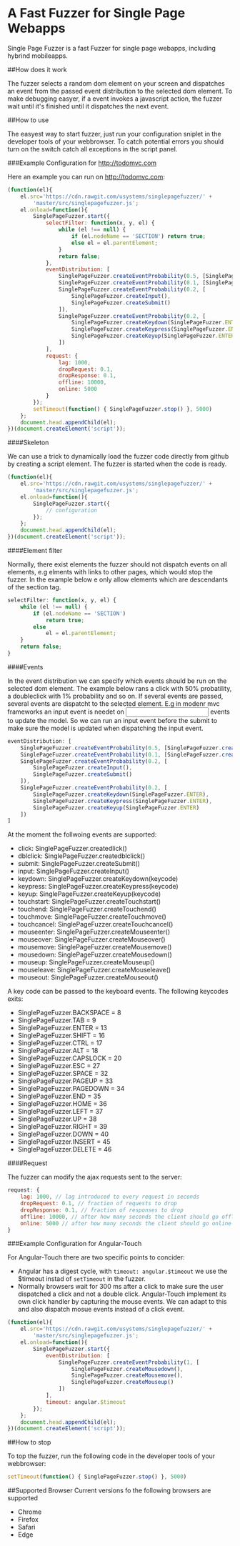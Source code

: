 # A Fast Fuzzer for Single Page Webapps

Single Page Fuzzer is a fast Fuzzer for single page webapps, including hybrind mobileapps. 

##How does it work

The fuzzer selects a random dom element on your screen and dispatches an event from the passed event distribution to the
selected dom element. To make debugging easyer, if a event invokes a javascript action, the fuzzer wait until it's
finished until it dispatches the next event.

##How to use

The easyest way to start fuzzer, just run your configuration sniplet in the developer tools of your webbrowser. To catch
potential errors you should turn on the switch catch all exceptions in the script panel.

###Example Configuration for http://todomvc.com

Here an example you can run on http://todomvc.com:

```javascript
(function(el){
    el.src='https://cdn.rawgit.com/usystems/singlepagefuzzer/' +
        'master/src/singlepagefuzzer.js';
    el.onload=function(){
        SinglePageFuzzer.start({
            selectFilter: function(x, y, el) {
                while (el !== null) {
                    if (el.nodeName == 'SECTION') return true;
                    else el = el.parentElement;
                }
                return false;
            },
            eventDistribution: [
                SinglePageFuzzer.createEventProbability(0.5, [SinglePageFuzzer.createClick()]),
                SinglePageFuzzer.createEventProbability(0.1, [SinglePageFuzzer.createDblclick()]),
                SinglePageFuzzer.createEventProbability(0.2, [
                    SinglePageFuzzer.createInput(),
                    SinglePageFuzzer.createSubmit()
                ]),
                SinglePageFuzzer.createEventProbability(0.2, [
                    SinglePageFuzzer.createKeydown(SinglePageFuzzer.ENTER),
                    SinglePageFuzzer.createKeypress(SinglePageFuzzer.ENTER),
                    SinglePageFuzzer.createKeyup(SinglePageFuzzer.ENTER)
                ])
            ],
            request: {
                lag: 1000,
                dropRequest: 0.1,
                dropResponse: 0.1,
                offline: 10000,
                online: 5000
            }
        });
        setTimeout(function() { SinglePageFuzzer.stop() }, 5000)
    };
    document.head.appendChild(el);
})(document.createElement('script'));
```

####Skeleton

We can use a trick to dynamically load the fuzzer code directly from github by creating a script element. The fuzzer 
is started when the code is ready.

```javascript
(function(el){
    el.src='https://cdn.rawgit.com/usystems/singlepagefuzzer/' +
        'master/src/singlepagefuzzer.js';
    el.onload=function(){
        SinglePageFuzzer.start({
			// configuration
        });
    };
    document.head.appendChild(el);
})(document.createElement('script'));
```

####Element filter

Normally, there exist elements the fuzzer should not dispatch events on all elements, e.g elments with links to other
pages, which would stop the fuzzer. In the example below e only allow elements which are descendants of the section tag.

```javascript
selectFilter: function(x, y, el) {
	while (el !== null) {
		if (el.nodeName == 'SECTION') 
			return true;
		else 
			el = el.parentElement;
	}
	return false;
}
```

####Events

In the event distribution we can specify which events should be run on the selected dom element. The example below
rans a click with 50% probatility, a doubleclick with 1% probability and so on. If several events are passed, several
events are dispatcht to the selected element. E.g in modenr mvc frameworks an input event is needet on <input> events
to update the model. So we can run an input event before the submit to make sure the model is updated when dispatching
the input event.

```javascript
eventDistribution: [
	SinglePageFuzzer.createEventProbability(0.5, [SinglePageFuzzer.createClick()]),
	SinglePageFuzzer.createEventProbability(0.1, [SinglePageFuzzer.createDblclick()]),
	SinglePageFuzzer.createEventProbability(0.2, [
		SinglePageFuzzer.createInput(),
		SinglePageFuzzer.createSubmit()
	]),
	SinglePageFuzzer.createEventProbability(0.2, [
		SinglePageFuzzer.createKeydown(SinglePageFuzzer.ENTER),
		SinglePageFuzzer.createKeypress(SinglePageFuzzer.ENTER),
		SinglePageFuzzer.createKeyup(SinglePageFuzzer.ENTER)
	])
]
```

At the moment the follwoing events are supported:

  * click: SinglePageFuzzer.createdlick()
  * dblclick: SinglePageFuzzer.createdblclick()
  * submit: SinglePageFuzzer.createSubmit()
  * input: SinglePageFuzzer.createInput()
  * keydown: SinglePageFuzzer.createKeydown(keycode)
  * keypress: SinglePageFuzzer.createKeypress(keycode)
  * keyup: SinglePageFuzzer.createKeyup(keycode)
  * touchstart: SinglePageFuzzer.createTouchstart()
  * touchend: SinglePageFuzzer.createTouchend()
  * touchmove: SinglePageFuzzer.createTouchmove()
  * touchcancel: SinglePageFuzzer.createTouchcancel()
  * mouseenter: SinglePageFuzzer.createMouseenter()
  * mouseover: SinglePageFuzzer.createMouseover()
  * mousemove: SinglePageFuzzer.createMousemove()
  * mousedown: SinglePageFuzzer.createMousedown()
  * mouseup: SinglePageFuzzer.createMouseup()
  * mouseleave: SinglePageFuzzer.createMouseleave()
  * mouseout: SinglePageFuzzer.createMouseout()

A key code can be passed to the keyboard events. The following keycodes exits:

  * SinglePageFuzzer.BACKSPACE = 8
  * SinglePageFuzzer.TAB = 9
  * SinglePageFuzzer.ENTER = 13
  * SinglePageFuzzer.SHIFT = 16
  * SinglePageFuzzer.CTRL = 17
  * SinglePageFuzzer.ALT = 18
  * SinglePageFuzzer.CAPSLOCK = 20
  * SinglePageFuzzer.ESC = 27
  * SinglePageFuzzer.SPACE = 32
  * SinglePageFuzzer.PAGEUP = 33
  * SinglePageFuzzer.PAGEDOWN = 34
  * SinglePageFuzzer.END = 35
  * SinglePageFuzzer.HOME = 36
  * SinglePageFuzzer.LEFT = 37
  * SinglePageFuzzer.UP = 38
  * SinglePageFuzzer.RIGHT = 39
  * SinglePageFuzzer.DOWN = 40
  * SinglePageFuzzer.INSERT = 45
  * SinglePageFuzzer.DELETE = 46

####Request

The fuzzer can modify the ajax requests sent to the server:

```javascript
request: {
    lag: 1000, // lag introduced to every request in seconds
    dropRequest: 0.1, // fraction of requests to drop
    dropResponse: 0.1, // fraction of responses to drop
    offline: 10000, // after how many seconds the client should go offline
    online: 5000 // after how many seconds the client should go online
}
```

###Example Configuration for Angular-Touch

For Angular-Touch there are two specific points to concider:

  * Angular has a digest cycle, with ```timeout: angular.$timeout``` we use the $timeout instad of ```setTimeout``` in 
    the fuzzer.
  * Normally browsers wait for 300 ms after a click to make sure the user dispatched a click and not a double click.
    Angular-Touch implement its own click handler by capturing the mouse events. We can adapt to this and also
    dispatch mosue events instead of a click event.

```javascript
(function(el){
    el.src='https://cdn.rawgit.com/usystems/singlepagefuzzer/' +
        'master/src/singlepagefuzzer.js';
    el.onload=function(){
        SinglePageFuzzer.start({
            eventDistribution: [
                SinglePageFuzzer.createEventProbability(1, [
                    SinglePageFuzzer.createMousedown(),
                    SinglePageFuzzer.createMousemove(),
                    SinglePageFuzzer.createMouseup()
                ])
            ],
            timeout: angular.$timeout
        });
    };
    document.head.appendChild(el);
})(document.createElement('script'));
```

##How to stop

To top the fuzzer, run the following code in the developer tools of your webbrowser:

```javascript
setTimeout(function() { SinglePageFuzzer.stop() }, 5000)
```

##Supported Browser
Current versions fo the following browsers are supported

  * Chrome
  * Firefox
  * Safari
  * Edge




